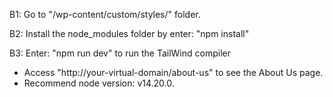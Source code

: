 B1: Go to "/wp-content/custom/styles/" folder.

B2: Install the node_modules folder by enter: "npm install"

B3: Enter: "npm run dev" to run the TailWind compiler

* Access "http://your-virtual-domain/about-us" to see the About Us page.
* Recommend node version: v14.20.0.
